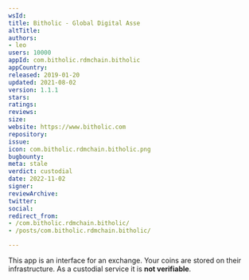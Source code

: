 ```yaml
---
wsId: 
title: Bitholic - Global Digital Asse
altTitle: 
authors:
- leo
users: 10000
appId: com.bitholic.rdmchain.bitholic
appCountry: 
released: 2019-01-20
updated: 2021-08-02
version: 1.1.1
stars: 
ratings: 
reviews: 
size: 
website: https://www.bitholic.com
repository: 
issue: 
icon: com.bitholic.rdmchain.bitholic.png
bugbounty: 
meta: stale
verdict: custodial
date: 2022-11-02
signer: 
reviewArchive: 
twitter: 
social: 
redirect_from:
- /com.bitholic.rdmchain.bitholic/
- /posts/com.bitholic.rdmchain.bitholic/

---
```


This app is an interface for an exchange. Your coins are stored on their
infrastructure. As a custodial service it is **not verifiable**.

